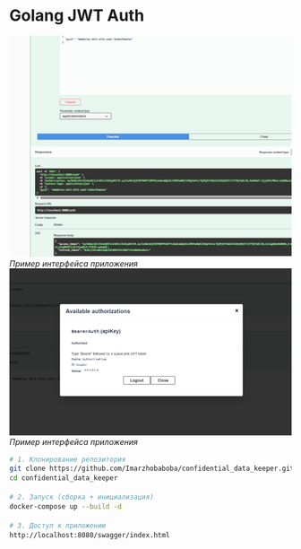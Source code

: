 # Golang JWT Auth

![Скриншот интерфейса](./screenshots/scr1.png)  
*Пример интерфейса приложения*
![Скриншот интерфейса](./screenshots/scr2.png)  
*Пример интерфейса приложения*

```bash
# 1. Клонирование репозитория
git clone https://github.com/Imarzhobaboba/confidential_data_keeper.git
cd confidential_data_keeper

# 2. Запуск (сборка + инициализация)
docker-compose up --build -d

# 3. Доступ к приложению
http://localhost:8080/swagger/index.html